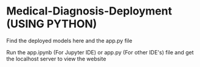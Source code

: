 # Medical-Diagnosis-Deployment (USING PYTHON)

Find the deployed models here and the app.py file

Run the app.ipynb (For Jupyter IDE) or app.py (For other IDE's) file and get the localhost server to view the website
